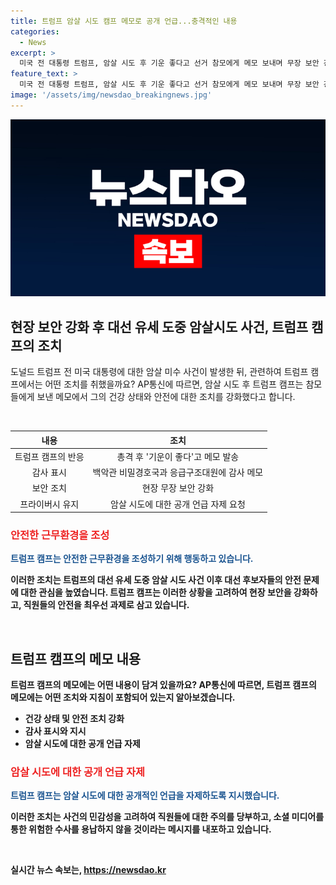 ```yaml
---
title: 트럼프 암살 시도 캠프 메모로 공개 언급...충격적인 내용
categories:
  - News
excerpt: >
  미국 전 대통령 트럼프, 암살 시도 후 기운 좋다고 선거 참모에게 메모 보내며 무장 보안 강화. 감사 표시하고 직원 안전 우선 과제로 강조, 사무실 거리유지 등 권고. 공화당 전당대회 연설 예고. 현재 건재함 과시 중. (150자)
feature_text: >
  미국 전 대통령 트럼프, 암살 시도 후 기운 좋다고 선거 참모에게 메모 보내며 무장 보안 강화. 감사 표시하고 직원 안전 우선 과제로 강조, 사무실 거리유지 등 권고. 공화당 전당대회 연설 예고. 현재 건재함 과시 중. (150자)
image: '/assets/img/newsdao_breakingnews.jpg'
---
```


<p><img src="/assets/img/newsdao_breakingnews.jpg" alt="ontimetimes 속보" /></p>

<h2 data-ke-size="size26">현장 보안 강화 후 대선 유세 도중 암살시도 사건, 트럼프 캠프의 조치</h2>

<p data-ke-size="size16">도널드 트럼프 전 미국 대통령에 대한 암살 미수 사건이 발생한 뒤, 관련하여 트럼프 캠프에서는 어떤 조치를 취했을까요? AP통신에 따르면, 암살 시도 후 트럼프 캠프는 참모들에게 보낸 메모에서 그의 건강 상태와 안전에 대한 조치를 강화했다고 합니다.</p>

<p><br></p>

<table>
<thead>
<tr>
<th style="text-align: center;">내용</th>
<th style="text-align: center;">조치</th>
</tr>
</thead>
<tbody>
<tr>
<td style="text-align: center;">트럼프 캠프의 반응</td>
<td style="text-align: center;">총격 후 '기운이 좋다'고 메모 발송</td>
</tr>
<tr>
<td style="text-align: center;">감사 표시</td>
<td style="text-align: center;">백악관 비밀경호국과 응급구조대원에 감사 메모</td>
</tr>
<tr>
<td style="text-align: center;">보안 조치</td>
<td style="text-align: center;">현장 무장 보안 강화</td>
</tr>
<tr>
<td style="text-align: center;">프라이버시 유지</td>
<td style="text-align: center;">암살 시도에 대한 공개 언급 자제 요청</td>
</tr>
</tbody>
</table>

<h3><b><span style="color: #ee2323;">안전한 근무환경을 조성</span></b></h3>

<p><b><span style="color: #1a5490;">트럼프 캠프는 안전한 근무환경을 조성하기 위해 행동하고 있습니다.</span><b></p>

<p>이러한 조치는 트럼프의 대선 유세 도중 암살 시도 사건 이후 대선 후보자들의 안전 문제에 대한 관심을 높였습니다. 트럼프 캠프는 이러한 상황을 고려하여 현장 보안을 강화하고, 직원들의 안전을 최우선 과제로 삼고 있습니다.</p>

<p><br></p>

<h2 data-ke-size="size26">트럼프 캠프의 메모 내용</h2>

<p data-ke-size="size16">트럼프 캠프의 메모에는 어떤 내용이 담겨 있을까요? AP통신에 따르면, 트럼프 캠프의 메모에는 어떤 조치와 지침이 포함되어 있는지 알아보겠습니다.</p>

<ul>
<li><b>건강 상태 및 안전 조치 강화</b></li>
<li><b>감사 표시와 지시</b></li>
<li><b>암살 시도에 대한 공개 언급 자제</b></li>
</ul>

<h3><b><span style="color: #ee2323;">암살 시도에 대한 공개 언급 자제</span></b></h3>

<p><b><span style="color: #1a5490;">트럼프 캠프는 암살 시도에 대한 공개적인 언급을 자제하도록 지시했습니다.</span><b></p>

<p>이러한 조치는 사건의 민감성을 고려하여 직원들에 대한 주의를 당부하고, 소셜 미디어를 통한 위험한 수사를 용납하지 않을 것이라는 메시지를 내포하고 있습니다.</p>

<p data-ke-size="size16">&nbsp;</p>
실시간 뉴스 속보는, <a href="https://newsdao.kr" rel="dofollow">https://newsdao.kr</a>


